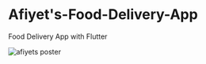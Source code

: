# Afiyet's-Food-Delivery-App
Food Delivery App with Flutter

![afiyets poster](https://user-images.githubusercontent.com/62266472/214413718-2048e334-ebff-41b4-8745-498dec65b0dc.png)
